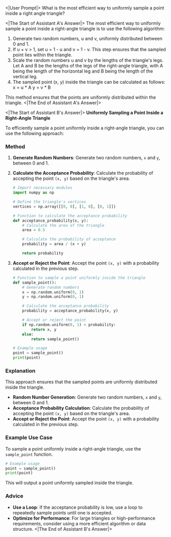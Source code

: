 <|User Prompt|>
What is the most efficient way to uniformly sample a point inside a right angle triangle?

<|The Start of Assistant A's Answer|>
The most efficient way to uniformly sample a point inside a right-angle triangle is to use the following algorithm:

1. Generate two random numbers, u and v, uniformly distributed between 0 and 1.
2. If u + v > 1, set u = 1 - u and v = 1 - v. This step ensures that the sampled point lies within the triangle.
3. Scale the random numbers u and v by the lengths of the triangle's legs. Let A and B be the lengths of the legs of the right-angle triangle, with A being the length of the horizontal leg and B being the length of the vertical leg.
4. The sampled point (x, y) inside the triangle can be calculated as follows:
   x = u * A
   y = v * B

This method ensures that the points are uniformly distributed within the triangle.
<|The End of Assistant A's Answer|>

<|The Start of Assistant B's Answer|>
**Uniformly Sampling a Point Inside a Right-Angle Triangle**

To efficiently sample a point uniformly inside a right-angle triangle, you can use the following approach:

### **Method**

1.  **Generate Random Numbers**: Generate two random numbers, `x` and `y`, between 0 and 1.
2.  **Calculate the Acceptance Probability**: Calculate the probability of accepting the point `(x, y)` based on the triangle's area.

    ```python
    # Import necessary modules
    import numpy as np

    # Define the triangle's vertices
    vertices = np.array([[0, 0], [1, 0], [0, 1]])

    # Function to calculate the acceptance probability
    def acceptance_probability(x, y):
        # Calculate the area of the triangle
        area = 0.5

        # Calculate the probability of acceptance
        probability = area / (x + y)

        return probability
    ```

3.  **Accept or Reject the Point**: Accept the point `(x, y)` with a probability calculated in the previous step.

    ```python
    # Function to sample a point uniformly inside the triangle
    def sample_point():
        # Generate random numbers
        x = np.random.uniform(0, 1)
        y = np.random.uniform(0, 1)

        # Calculate the acceptance probability
        probability = acceptance_probability(x, y)

        # Accept or reject the point
        if np.random.uniform(0, 1) < probability:
            return x, y
        else:
            return sample_point()

    # Example usage
    point = sample_point()
    print(point)
    ```

### **Explanation**

This approach ensures that the sampled points are uniformly distributed inside the triangle.

-   **Random Number Generation**: Generate two random numbers, `x` and `y`, between 0 and 1.
-   **Acceptance Probability Calculation**: Calculate the probability of accepting the point `(x, y)` based on the triangle's area.
-   **Accept or Reject the Point**: Accept the point `(x, y)` with a probability calculated in the previous step.

### **Example Use Case**

To sample a point uniformly inside a right-angle triangle, use the `sample_point` function.

```python
# Example usage
point = sample_point()
print(point)
```

This will output a point uniformly sampled inside the triangle.

### **Advice**

-   **Use a Loop**: If the acceptance probability is low, use a loop to repeatedly sample points until one is accepted.
-   **Optimize for Performance**: For large triangles or high-performance requirements, consider using a more efficient algorithm or data structure.
<|The End of Assistant B's Answer|>
